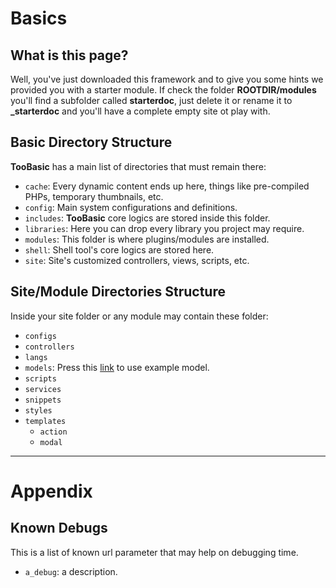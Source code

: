 # Basics
## What is this page?
Well, you've just downloaded this framework and to give you some hints we provided you with a starter module. If check the folder __ROOTDIR/modules__ you'll find a subfolder called __starterdoc__, just delete it or rename it to **_starterdoc** and you'll have a complete empty site ot play with.

## Basic Directory Structure
__TooBasic__ has a main list of  directories that must remain there:
* `cache`: Every dynamic content ends up here, things like pre-compiled PHPs, temporary thumbnails, etc.
* `config`: Main system configurations and definitions.
* `includes`: __TooBasic__ core logics are stored inside this folder.
* `libraries`: Here you can drop every library you project may require.
* `modules`: This folder is where plugins/modules are installed.
* `shell`: Shell tool's core logics are stored here.
* `site`: Site's customized controllers, views, scripts, etc.
 
## Site/Module Directories Structure
Inside your site folder or any module may contain these folder:
* `configs`
* `controllers`
* `langs`
* `models`: Press this [link](?example=hellomodel) to use example model.
* `scripts`
* `services`
* `snippets`
* `styles`
* `templates`
    * `action`
    * `modal`
____
# Appendix
## Known Debugs
This is a list of known url parameter that may help on debugging time.
* `a_debug`: a description.
